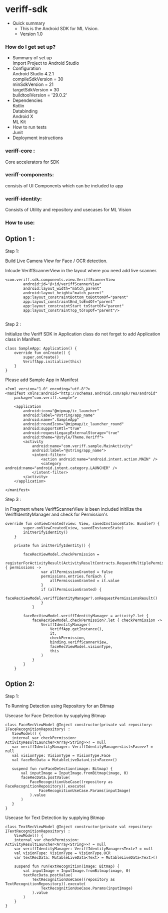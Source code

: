 # veriff-sdk
* Quick summary
   - This is the Android SDK for ML Vision.
   - Version 1.0

### How do I get set up? ###

* Summary of set up\
   Import Project to Android Studio
* Configuration\
    Android Studio 4.2.1\
    compileSdkVersion = 30\
    minSdkVersion = 21\
    targetSdkVersion = 30\
    buildtoolVersion = '29.0.2'
* Dependencies\
    Kotlin\
    Databinding\
    Android X\
    ML Kit 
* How to run tests\
    Junit
* Deployment instructions

### veriff-core : ###
   Core accelerators for SDK 
   
### veriff-components: ###
   consists of UI Components which can be included to app 
   
### veriff-identity: ### 
   Consists of Utility and repository and usecases for ML Vision 
   
   
###  How to use: ###

## Option 1 : ##

Step 1: 

Build Live Camera View for Face / OCR detection.

Inlcude VeriffScannerView in the layout where you need add live scanner.

```
<com.veriff.sdk.components.view.VeriffScannerView
        android:id="@+id/veriffScannerView"
        android:layout_width="match_parent"
        android:layout_height="match_parent"
        app:layout_constraintBottom_toBottomOf="parent"
        app:layout_constraintEnd_toEndOf="parent"
        app:layout_constraintStart_toStartOf="parent"
        app:layout_constraintTop_toTopOf="parent"/>
        
   ```
   
 Step 2 :
   
 Initialize the Veriff SDK in Application class do not forget to add Application class in Manifest.
 
```
class SampleApp: Application() {
    override fun onCreate() {
        super.onCreate()
        VeriffApp.initialize(this)
    }
}
```
Please add Sample App in Manifest 
```
<?xml version="1.0" encoding="utf-8"?>
<manifest xmlns:android="http://schemas.android.com/apk/res/android"
    package="com.veriff.sample">

    <application
        android:icon="@mipmap/ic_launcher"
        android:label="@string/app_name"
        android:name=".SampleApp"
        android:roundIcon="@mipmap/ic_launcher_round"
        android:supportsRtl="true"
        android:requestLegacyExternalStorage="true"
        android:theme="@style/Theme.Veriff">
        <activity
            android:name="com.veriff.sample.MainActivity"
            android:label="@string/app_name">
            <intent-filter>
                <action android:name="android.intent.action.MAIN" />
                <category android:name="android.intent.category.LAUNCHER" />
            </intent-filter>
        </activity>
    </application>

</manifest>
```

Step 3 :

in Fragment where VeriffScannerView is been included initilize the VeriffIdentityManager and check for Permission's 

```
override fun onViewCreated(view: View, savedInstanceState: Bundle?) {
        super.onViewCreated(view, savedInstanceState)
        initVerifyIdentity()
    }

    private fun initVerifyIdentity() {

        faceRecViewModel.checkPermission =
            registerForActivityResult(ActivityResultContracts.RequestMultiplePermissions()) { permissions ->
                var allPermissionGranted = false
                permissions.entries.forEach {
                    allPermissionGranted = it.value
                }
                if (allPermissionGranted) {
                    faceRecViewModel.veriffIdentityManager?.onRequestPermissionsResult()
                }
            }

        faceRecViewModel.veriffIdentityManager = activity?.let {
            faceRecViewModel.checkPermission?.let { checkPermission ->
                VeriffIdentityManager(
                    VeriffApp.getInstance(),
                    it,
                    checkPermission,
                    binding.veriffScannerView,
                    faceRecViewModel.visionType,
                    this
                )
            }
        }
    }
```

## Option 2: ##

Step 1:

 To Running Detection using Repository for an Bitmap 
 
 Usecase for Face Detection by supplying Bitmap
 
 ```
 class FaceRecViewModel @Inject constructor(private val repository: IFaceRecognitionRepository) :
    ViewModel() {
    internal var checkPermission: ActivityResultLauncher<Array<String>>? = null
    var veriffIdentityManager: VeriffIdentityManager<List<Face>>? = null
    val visionType: VisionType = VisionType.Face
    val faceRecData = MutableLiveData<List<Face>>()

    suspend fun runFaceDetection(image: Bitmap) {
        val inputImage = InputImage.fromBitmap(image, 0)
        faceRecData.postValue(
            FaceRecognitionUseCase((repository as FaceRecognitionRepository)).execute(
                FaceRecognitionUseCase.Params(inputImage)
            ).value
        )
    }
}

```
Usecase for Text Detection by supplying Bitmap

```
class TextRecViewModel @Inject constructor(private val repository: ITextRecognitionRepository) :
    ViewModel() {
    internal var checkPermission: ActivityResultLauncher<Array<String>>? = null
    var veriffIdentityManager: VeriffIdentityManager<Text>? = null
    val visionType: VisionType = VisionType.OCR
    var textRecData: MutableLiveData<Text> = MutableLiveData<Text>()

    suspend fun runTextRecognition(image: Bitmap) {
        val inputImage = InputImage.fromBitmap(image, 0)
        textRecData.postValue(
            TextRecognitionUseCase((repository as TextRecognitionRepository)).execute(
                TextRecognitionUseCase.Params(inputImage)
            ).value
        )
    }
}
``` 
 


